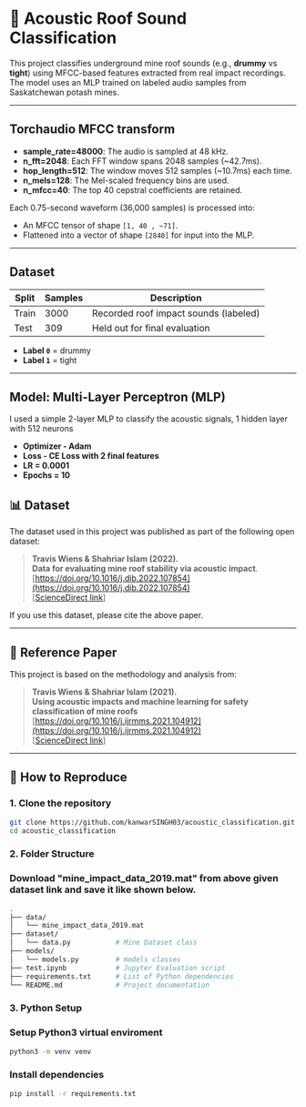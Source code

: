 # 🧠 Acoustic Roof Sound Classification

This project classifies underground mine roof sounds (e.g., **drummy** vs **tight**) using MFCC-based features extracted from real impact recordings. The model uses an MLP trained on labeled audio samples from Saskatchewan potash mines.

---
## Torchaudio MFCC transform
- **sample_rate=48000**: The audio is sampled at 48 kHz.
- **n_fft=2048**: Each FFT window spans 2048 samples (~42.7ms).
- **hop_length=512**: The window moves 512 samples (~10.7ms) each time.
- **n_mels=128**: The Mel-scaled frequency bins are used.
- **n_mfcc=40**: The top 40 cepstral coefficients are retained.

Each 0.75-second waveform (36,000 samples) is processed into:
- An MFCC tensor of shape `[1, 40 , ~71]`.
- Flattened into a vector of shape `[2840]` for input into the MLP.

---

## Dataset

| Split | Samples | Description                           |
|-------|---------|---------------------------------------|
| Train | 3000    | Recorded roof impact sounds (labeled) |
| Test  | 309     | Held out for final evaluation         |

- **Label `0`** = drummy  
- **Label `1`** = tight  

---

## Model: Multi-Layer Perceptron (MLP)

I used a simple 2-layer MLP to classify the acoustic signals, 1 hidden layer with 512 neurons
- **Optimizer - Adam**
- **Loss - CE Loss with 2 final features**
- **LR = 0.0001**
- **Epochs = 10**


## 📊 Dataset

The dataset used in this project was published as part of the following open dataset:

> **Travis Wiens & Shahriar Islam (2022).**  
> **Data for evaluating mine roof stability via acoustic impact**.  
> [https://doi.org/10.1016/j.dib.2022.107854](https://doi.org/10.1016/j.dib.2022.107854)  
> [[ScienceDirect link](https://www.sciencedirect.com/science/article/pii/S235234092200066X?via%3Dihub)]

If you use this dataset, please cite the above paper.

---

## 📄 Reference Paper

This project is based on the methodology and analysis from:

> **Travis Wiens & Shahriar Islam (2021).**    
> **Using acoustic impacts and machine learning for safety classification of mine roofs**
> [https://doi.org/10.1016/j.ijrmms.2021.104912](https://doi.org/10.1016/j.ijrmms.2021.104912)  
> [[ScienceDirect link](https://www.sciencedirect.com/science/article/pii/S1365160921002963)]

---

## 🚀 How to Reproduce

### 1. Clone the repository

```bash
git clone https://github.com/kanwarSINGH03/acoustic_classification.git
cd acoustic_classification
```

### 2. Folder Structure
### Download "mine_impact_data_2019.mat" from above given dataset link and save it like shown below.

``` bash
.
├── data/
│   └── mine_impact_data_2019.mat
├── dataset/
│   └── data.py           # Mine Dataset class
├── models/
│   └── models.py         # models classes
├── test.ipynb            # Jupyter Evaluation script
├── requirements.txt      # List of Python dependencies
└── README.md             # Project documentation
```
### 3. Python Setup
### Setup Python3 virtual enviroment
``` bash
python3 -m venv venv
```
### Install dependencies
``` bash
pip install -r requirements.txt
```

